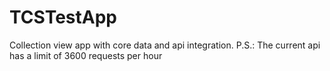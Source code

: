 # TCSTestApp

Collection view app with core data and api integration.
P.S.: The current api has a limit of 3600 requests per hour
